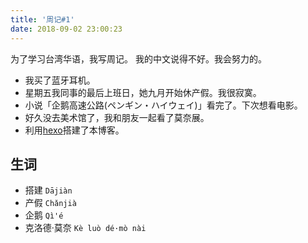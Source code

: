 ```yaml
---
title: '周记#1'
date: 2018-09-02 23:00:23
---
```

为了学习台湾华语，我写周记。
我的中文说得不好。我会努力的。

* 我买了蓝牙耳机。
* 星期五我同事的最后上班日，她九月开始休产假。我很寂寞。
* 小说「企鹅高速公路(ペンギン・ハイウェイ)」看完了。下次想看电影。
* 好久没去美术馆了，我和朋友一起看了莫奈展。
* 利用[hexo](https://hexo.io)搭建了本博客。

## 生词

* 搭建 `Dājiàn`
* 产假 `Chǎnjià`
* 企鹅 `Qì'é`
* 克洛德·莫奈 `Kè luò dé·mò nài`

